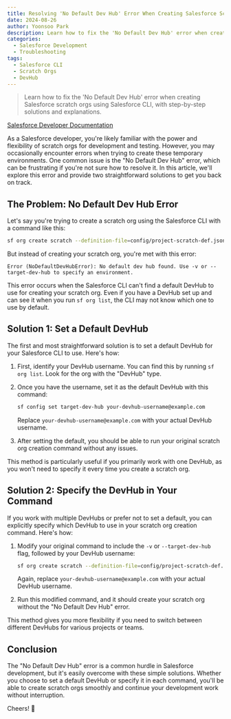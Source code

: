 ```yaml
---
title: Resolving 'No Default Dev Hub' Error When Creating Salesforce Scratch Orgs
date: 2024-08-26
author: Yoonsoo Park
description: Learn how to fix the 'No Default Dev Hub' error when creating Salesforce scratch orgs using Salesforce CLI, with step-by-step solutions and explanations.
categories:
  - Salesforce Development
  - Troubleshooting
tags:
  - Salesforce CLI
  - Scratch Orgs
  - DevHub
---
```


> Learn how to fix the 'No Default Dev Hub' error when creating Salesforce scratch orgs using Salesforce CLI, with step-by-step solutions and explanations.

[Salesforce Developer Documentation](https://developer.salesforce.com/docs/atlas.en-us.sfdx_dev.meta/sfdx_dev/sfdx_dev_scratch_orgs.htm)

As a Salesforce developer, you're likely familiar with the power and flexibility of scratch orgs for development and testing. However, you may occasionally encounter errors when trying to create these temporary environments. One common issue is the "No Default Dev Hub" error, which can be frustrating if you're not sure how to resolve it. In this article, we'll explore this error and provide two straightforward solutions to get you back on track.

## The Problem: No Default Dev Hub Error

Let's say you're trying to create a scratch org using the Salesforce CLI with a command like this:

```bash
sf org create scratch --definition-file=config/project-scratch-def.json --alias=my-scratch --set-default --duration-days=30 --wait=15
```

But instead of creating your scratch org, you're met with this error:

```
Error (NoDefaultDevHubError): No default dev hub found. Use -v or --target-dev-hub to specify an environment.
```

This error occurs when the Salesforce CLI can't find a default DevHub to use for creating your scratch org. Even if you have a DevHub set up and can see it when you run `sf org list`, the CLI may not know which one to use by default.

## Solution 1: Set a Default DevHub

The first and most straightforward solution is to set a default DevHub for your Salesforce CLI to use. Here's how:

1. First, identify your DevHub username. You can find this by running `sf org list`. Look for the org with the "DevHub" type.

2. Once you have the username, set it as the default DevHub with this command:

   ```bash
   sf config set target-dev-hub your-devhub-username@example.com
   ```

   Replace `your-devhub-username@example.com` with your actual DevHub username.

3. After setting the default, you should be able to run your original scratch org creation command without any issues.

This method is particularly useful if you primarily work with one DevHub, as you won't need to specify it every time you create a scratch org.

## Solution 2: Specify the DevHub in Your Command

If you work with multiple DevHubs or prefer not to set a default, you can explicitly specify which DevHub to use in your scratch org creation command. Here's how:

1. Modify your original command to include the `-v` or `--target-dev-hub` flag, followed by your DevHub username:

   ```bash
   sf org create scratch --definition-file=config/project-scratch-def.json --alias=my-scratch --set-default --duration-days=30 --wait=15 -v your-devhub-username@example.com
   ```

   Again, replace `your-devhub-username@example.com` with your actual DevHub username.

2. Run this modified command, and it should create your scratch org without the "No Default Dev Hub" error.

This method gives you more flexibility if you need to switch between different DevHubs for various projects or teams.

## Conclusion

The "No Default Dev Hub" error is a common hurdle in Salesforce development, but it's easily overcome with these simple solutions. Whether you choose to set a default DevHub or specify it in each command, you'll be able to create scratch orgs smoothly and continue your development work without interruption.

Cheers! 🍺
